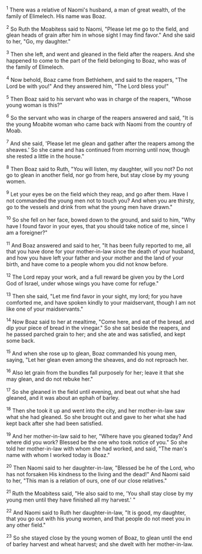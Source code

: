 <sup>1</sup> 
There was a relative of Naomi's husband, a man of great wealth, of the family of Elimelech. His name was Boaz. 

<sup>2</sup> 
So Ruth the Moabitess said to Naomi, "Please let me go to the field, and glean heads of grain after him in whose sight I may find favor." And she said to her, "Go, my daughter." 

<sup>3</sup> 
Then she left, and went and gleaned in the field after the reapers. And she happened to come to the part of the field belonging to Boaz, who was of the family of Elimelech. 

<sup>4</sup> 
Now behold, Boaz came from Bethlehem, and said to the reapers, "The Lord be with you!" And they answered him, "The Lord bless you!" 

<sup>5</sup> 
Then Boaz said to his servant who was in charge of the reapers, "Whose young woman is this?" 

<sup>6</sup> 
So the servant who was in charge of the reapers answered and said, "It is the young Moabite woman who came back with Naomi from the country of Moab. 

<sup>7</sup> 
And she said, 'Please let me glean and gather after the reapers among the sheaves.' So she came and has continued from morning until now, though she rested a little in the house." 

<sup>8</sup> 
Then Boaz said to Ruth, "You will listen, my daughter, will you not? Do not go to glean in another field, nor go from here, but stay close by my young women. 

<sup>9</sup> 
Let your eyes be on the field which they reap, and go after them. Have I not commanded the young men not to touch you? And when you are thirsty, go to the vessels and drink from what the young men have drawn." 

<sup>10</sup> 
So she fell on her face, bowed down to the ground, and said to him, "Why have I found favor in your eyes, that you should take notice of me, since I am a foreigner?" 

<sup>11</sup> 
And Boaz answered and said to her, "It has been fully reported to me, all that you have done for your mother-in-law since the death of your husband, and how you have left your father and your mother and the land of your birth, and have come to a people whom you did not know before. 

<sup>12</sup> 
The Lord repay your work, and a full reward be given you by the Lord God of Israel, under whose wings you have come for refuge." 

<sup>13</sup> 
Then she said, "Let me find favor in your sight, my lord; for you have comforted me, and have spoken kindly to your maidservant, though I am not like one of your maidservants." 

<sup>14</sup> 
Now Boaz said to her at mealtime, "Come here, and eat of the bread, and dip your piece of bread in the vinegar." So she sat beside the reapers, and he passed parched grain to her; and she ate and was satisfied, and kept some back. 

<sup>15</sup> 
And when she rose up to glean, Boaz commanded his young men, saying, "Let her glean even among the sheaves, and do not reproach her. 

<sup>16</sup> 
Also let grain from the bundles fall purposely for her; leave it that she may glean, and do not rebuke her." 

<sup>17</sup> 
So she gleaned in the field until evening, and beat out what she had gleaned, and it was about an ephah of barley. 

<sup>18</sup> 
Then she took it up and went into the city, and her mother-in-law saw what she had gleaned. So she brought out and gave to her what she had kept back after she had been satisfied. 

<sup>19</sup> 
And her mother-in-law said to her, "Where have you gleaned today? And where did you work? Blessed be the one who took notice of you." So she told her mother-in-law with whom she had worked, and said, "The man's name with whom I worked today is Boaz." 

<sup>20</sup> 
Then Naomi said to her daughter-in-law, "Blessed be he of the Lord, who has not forsaken His kindness to the living and the dead!" And Naomi said to her, "This man is a relation of ours, one of our close relatives." 

<sup>21</sup> 
Ruth the Moabitess said, "He also said to me, 'You shall stay close by my young men until they have finished all my harvest.' " 

<sup>22</sup> 
And Naomi said to Ruth her daughter-in-law, "It is good, my daughter, that you go out with his young women, and that people do not meet you in any other field." 

<sup>23</sup> 
So she stayed close by the young women of Boaz, to glean until the end of barley harvest and wheat harvest; and she dwelt with her mother-in-law.